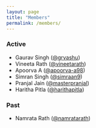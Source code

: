 ```yaml
---
layout: page
title: "Members"
permalink: /members/
---
```


### Active
* Gaurav Singh ([@grvashu](https://github.com/grvashu))
* Vineeta Rath ([@vineetarath](https://github.com/vineetarath))
* Apoorva A ([@apoorva-a98](https://github.com/apoorva-a98))
* Simran Singh ([@simraan9](https://github.com/simraan9))
* Pranjal Jain ([@masterpranjal](https://github.com/masterpranjal))
* Haritha Pitla ([@harithapitla](https://github.com/harithapitla))

### Past
* Namrata Rath ([@namratarath](https://github.com/namratarath))

